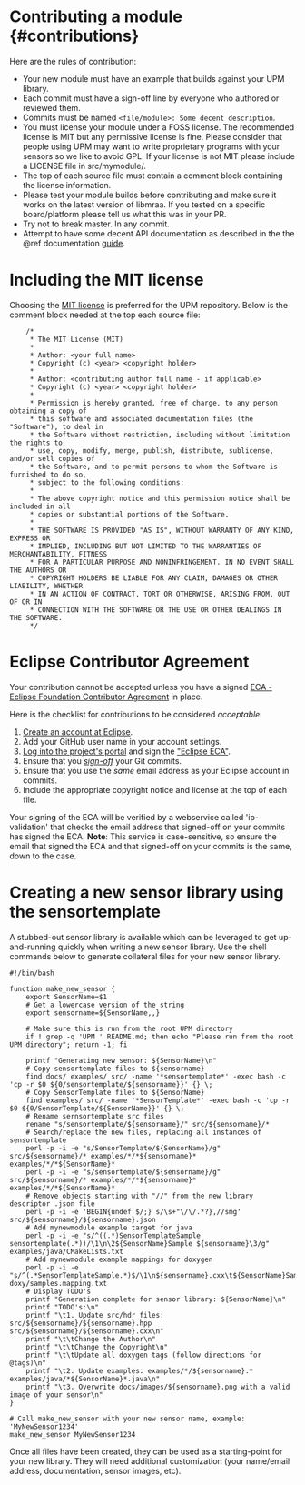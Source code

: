 Contributing a module                         {#contributions}
=====================

Here are the rules of contribution:
- Your new module must have an example that builds against your UPM library.
- Each commit must have a sign-off line by everyone who authored or reviewed
  them.
- Commits must be named `<file/module>: Some decent description`.
- You must license your module under a FOSS license. The recommended license
  is MIT but any permissive license is fine. Please consider that people using
  UPM may want to write proprietary programs with your sensors so we like to
  avoid GPL. If your license is not MIT please include a LICENSE file in
  src/mymodule/.
- The top of each source file must contain a comment block containing the
  license information.
- Please test your module builds before contributing and make sure it works on
  the latest version of libmraa. If you tested on a specific board/platform
  please tell us what this was in your PR.
- Try not to break master. In any commit.
- Attempt to have some decent API documentation as described in the the @ref
  documentation [guide](documentation.md).

Including the MIT license
=========================
Choosing the [MIT license](http://opensource.org/licenses/MIT) is preferred for
the UPM repository.  Below is the comment block needed at the top each source
file:

        /*
         * The MIT License (MIT)
         *
         * Author: <your full name> 
         * Copyright (c) <year> <copyright holder>
         *
         * Author: <contributing author full name - if applicable> 
         * Copyright (c) <year> <copyright holder>
         *
         * Permission is hereby granted, free of charge, to any person obtaining a copy of
         * this software and associated documentation files (the "Software"), to deal in
         * the Software without restriction, including without limitation the rights to
         * use, copy, modify, merge, publish, distribute, sublicense, and/or sell copies of
         * the Software, and to permit persons to whom the Software is furnished to do so,
         * subject to the following conditions:
         *
         * The above copyright notice and this permission notice shall be included in all
         * copies or substantial portions of the Software.
         *
         * THE SOFTWARE IS PROVIDED "AS IS", WITHOUT WARRANTY OF ANY KIND, EXPRESS OR
         * IMPLIED, INCLUDING BUT NOT LIMITED TO THE WARRANTIES OF MERCHANTABILITY, FITNESS
         * FOR A PARTICULAR PURPOSE AND NONINFRINGEMENT. IN NO EVENT SHALL THE AUTHORS OR
         * COPYRIGHT HOLDERS BE LIABLE FOR ANY CLAIM, DAMAGES OR OTHER LIABILITY, WHETHER
         * IN AN ACTION OF CONTRACT, TORT OR OTHERWISE, ARISING FROM, OUT OF OR IN
         * CONNECTION WITH THE SOFTWARE OR THE USE OR OTHER DEALINGS IN THE SOFTWARE.
         */


Eclipse Contributor Agreement
============

Your contribution cannot be accepted unless you have a signed [ECA - Eclipse Foundation Contributor Agreement](http://www.eclipse.org/legal/ECA.php) in place.

Here is the checklist for contributions to be considered _acceptable_:

1. [Create an account at Eclipse](https://dev.eclipse.org/site_login/createaccount.php).
2. Add your GitHub user name in your account settings.
3. [Log into the project's portal](https://projects.eclipse.org/) and sign the ["Eclipse ECA"](https://projects.eclipse.org/user/sign/cla).
4. Ensure that you [_sign-off_](https://wiki.eclipse.org/Development_Resources/Contributing_via_Git#Signing_off_on_a_commit) your Git commits.
5. Ensure that you use the _same_ email address as your Eclipse account in commits.
6. Include the appropriate copyright notice and license at the top of each file.

Your signing of the ECA will be verified by a webservice called 'ip-validation'
that checks the email address that signed-off on your commits has signed the
ECA. **Note**: This service is case-sensitive, so ensure the email that signed
the ECA and that signed-off on your commits is the same, down to the case.

Creating a new sensor library using the sensortemplate
=======================================

A stubbed-out sensor library is available which can be leveraged to get
up-and-running quickly when writing a new sensor library.  Use the shell
commands below to generate collateral files for your new sensor library.


```shell
#!/bin/bash

function make_new_sensor {
    export SensorName=$1
    # Get a lowercase version of the string
    export sensorname=${SensorName,,}

    # Make sure this is run from the root UPM directory
    if ! grep -q 'UPM ' README.md; then echo "Please run from the root UPM directory"; return -1; fi

    printf "Generating new sensor: ${SensorName}\n"
    # Copy sensortemplate files to ${sensorname}
    find docs/ examples/ src/ -name '*sensortemplate*' -exec bash -c 'cp -r $0 ${0/sensortemplate/${sensorname}}' {} \;
    # Copy SensorTemplate files to ${SensorName}
    find examples/ src/ -name '*SensorTemplate*' -exec bash -c 'cp -r $0 ${0/SensorTemplate/${SensorName}}' {} \;
    # Rename sernsortemplate src files
    rename "s/sensortemplate/${sensorname}/" src/${sensorname}/*
    # Search/replace the new files, replacing all instances of sensortemplate
    perl -p -i -e "s/SensorTemplate/${SensorName}/g" src/${sensorname}/* examples/*/*${sensorname}* examples/*/*${SensorName}*
    perl -p -i -e "s/sensortemplate/${sensorname}/g" src/${sensorname}/* examples/*/*${sensorname}* examples/*/*${SensorName}*
    # Remove objects starting with "//" from the new library descriptor .json file
    perl -p -i -e 'BEGIN{undef $/;} s/\s+"\/\/.*?},//smg' src/${sensorname}/${sensorname}.json
    # Add mynewmodule example target for java
    perl -p -i -e "s/^((.*)SensorTemplateSample sensortemplate(.*))/\1\n\2${SensorName}Sample ${sensorname}\3/g" examples/java/CMakeLists.txt
    # Add mynewmodule example mappings for doxygen
    perl -p -i -e "s/^(.*SensorTemplateSample.*)$/\1\n${sensorname}.cxx\t${SensorName}Sample.java\t${sensorname}.js\t${sensorname}.py/g" doxy/samples.mapping.txt
    # Display TODO's
    printf "Generation complete for sensor library: ${SensorName}\n"
    printf "TODO's:\n"
    printf "\t1. Update src/hdr files: src/${sensorname}/${sensorname}.hpp src/${sensorname}/${sensorname}.cxx\n"
    printf "\t\tChange the Author\n"
    printf "\t\tChange the Copyright\n"
    printf "\t\tUpdate all doxygen tags (follow directions for @tags)\n"
    printf "\t2. Update examples: examples/*/${sensorname}.* examples/java/*${SensorName}*.java\n"
    printf "\t3. Overwrite docs/images/${sensorname}.png with a valid image of your sensor\n"
}

# Call make_new_sensor with your new sensor name, example: 'MyNewSensor1234'
make_new_sensor MyNewSensor1234
```

Once all files have been created, they can be used as a starting-point for your
new library.  They will need additional customization (your name/email address,
documentation, sensor images, etc).
